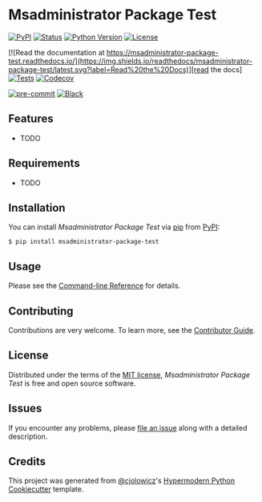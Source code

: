 # Msadministrator Package Test

[![PyPI](https://img.shields.io/pypi/v/msadministrator-package-test.svg)][pypi status]
[![Status](https://img.shields.io/pypi/status/msadministrator-package-test.svg)][pypi status]
[![Python Version](https://img.shields.io/pypi/pyversions/msadministrator-package-test)][pypi status]
[![License](https://img.shields.io/pypi/l/msadministrator-package-test)][license]

[![Read the documentation at https://msadministrator-package-test.readthedocs.io/](https://img.shields.io/readthedocs/msadministrator-package-test/latest.svg?label=Read%20the%20Docs)][read the docs]
[![Tests](https://github.com/MSAdministrator/msadministrator-package-test/workflows/Tests/badge.svg)][tests]
[![Codecov](https://codecov.io/gh/MSAdministrator/msadministrator-package-test/branch/main/graph/badge.svg)][codecov]

[![pre-commit](https://img.shields.io/badge/pre--commit-enabled-brightgreen?logo=pre-commit&logoColor=white)][pre-commit]
[![Black](https://img.shields.io/badge/code%20style-black-000000.svg)][black]

[pypi status]: https://pypi.org/project/msadministrator-package-test/
[read the docs]: https://msadministrator-package-test.readthedocs.io/
[tests]: https://github.com/MSAdministrator/msadministrator-package-test/actions?workflow=Tests
[codecov]: https://app.codecov.io/gh/MSAdministrator/msadministrator-package-test
[pre-commit]: https://github.com/pre-commit/pre-commit
[black]: https://github.com/psf/black

## Features

- TODO

## Requirements

- TODO

## Installation

You can install _Msadministrator Package Test_ via [pip] from [PyPI]:

```console
$ pip install msadministrator-package-test
```

## Usage

Please see the [Command-line Reference] for details.

## Contributing

Contributions are very welcome.
To learn more, see the [Contributor Guide].

## License

Distributed under the terms of the [MIT license][license],
_Msadministrator Package Test_ is free and open source software.

## Issues

If you encounter any problems,
please [file an issue] along with a detailed description.

## Credits

This project was generated from [@cjolowicz]'s [Hypermodern Python Cookiecutter] template.

[@cjolowicz]: https://github.com/cjolowicz
[pypi]: https://pypi.org/
[hypermodern python cookiecutter]: https://github.com/cjolowicz/cookiecutter-hypermodern-python
[file an issue]: https://github.com/MSAdministrator/msadministrator-package-test/issues
[pip]: https://pip.pypa.io/

<!-- github-only -->

[license]: https://github.com/MSAdministrator/msadministrator-package-test/blob/main/LICENSE
[contributor guide]: https://github.com/MSAdministrator/msadministrator-package-test/blob/main/CONTRIBUTING.md
[command-line reference]: https://msadministrator-package-test.readthedocs.io/en/latest/usage.html

